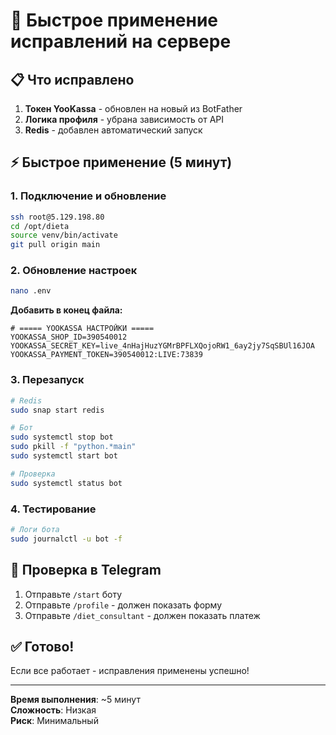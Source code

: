 # 🚀 Быстрое применение исправлений на сервере

## 📋 Что исправлено

1. **Токен YooKassa** - обновлен на новый из BotFather
2. **Логика профиля** - убрана зависимость от API
3. **Redis** - добавлен автоматический запуск

## ⚡ Быстрое применение (5 минут)

### 1. Подключение и обновление
```bash
ssh root@5.129.198.80
cd /opt/dieta
source venv/bin/activate
git pull origin main
```

### 2. Обновление настроек
```bash
nano .env
```

**Добавить в конец файла:**
```env
# ===== YOOKASSA НАСТРОЙКИ =====
YOOKASSA_SHOP_ID=390540012
YOOKASSA_SECRET_KEY=live_4nHajHuzYGMrBPFLXQojoRW1_6ay2jy7SqSBUl16JOA
YOOKASSA_PAYMENT_TOKEN=390540012:LIVE:73839
```

### 3. Перезапуск
```bash
# Redis
sudo snap start redis

# Бот
sudo systemctl stop bot
sudo pkill -f "python.*main"
sudo systemctl start bot

# Проверка
sudo systemctl status bot
```

### 4. Тестирование
```bash
# Логи бота
sudo journalctl -u bot -f
```

## 🎯 Проверка в Telegram

1. Отправьте `/start` боту
2. Отправьте `/profile` - должен показать форму
3. Отправьте `/diet_consultant` - должен показать платеж

## ✅ Готово!

Если все работает - исправления применены успешно!

---

**Время выполнения**: ~5 минут  
**Сложность**: Низкая  
**Риск**: Минимальный 